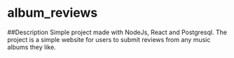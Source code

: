 # album_reviews

##Description
Simple project made with NodeJs, React and Postgresql. The project is a simple website for users to submit reviews from any music albums they like.
